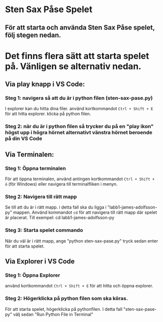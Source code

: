 # Sten Sax Påse Spelet

## För att starta och använda Sten Sax Påse spelet, följ stegen nedan.

# Det finns flera sätt att starta spelet på. Vänligen se alternativ nedan.

## Via play knapp i VS Code:

### Steg 1: navigera så att du är i python filen (sten-sax-pase.py)

I explorer kan du hitta dina filer. använd kortkommandot `Ctrl + Shift + E` för att hitta explorer. klicka på python filen.

### Steg 2: när du är i python filen så trycker du på en "play ikon" högst upp i högra hörnet alternativt vänstra hörnet beroende på din VS Code

## Via Terminalen:

### Steg 1: Öppna terminalen

För att öppna terminalen, använd antingen kortkommandot `Ctrl + Shift + ö` (för Windows) eller navigera till terminalfliken i menyn.

### Steg 2: Navigera till rätt mapp

Se till att du är i rätt mapp. i detta fall ska du ligga i "labb1-james-adolfsson-py" mappen.
Använd kommandot `cd` för att navigera till rätt mapp där spelet är placerat. Till exempel: cd labb1-james-adolfsson-py

### Steg 3: Starta spelet commando

När du väl är i rätt mapp, ange "python sten-sax-pase.py" tryck sedan enter för att starta spelet.

## Via Explorer i VS Code

### Steg 1: Öppna Explorer

använd kortkommandot `Ctrl + Shift + E` för att hitta och öppna explorer.

### Steg 2: Högerklicka på python filen som ska köras.

För att starta spelet, högerklicka på pythonfilen. I detta fall "sten-sax-pase-py" välj sedan "Run Python File in Terminal"

